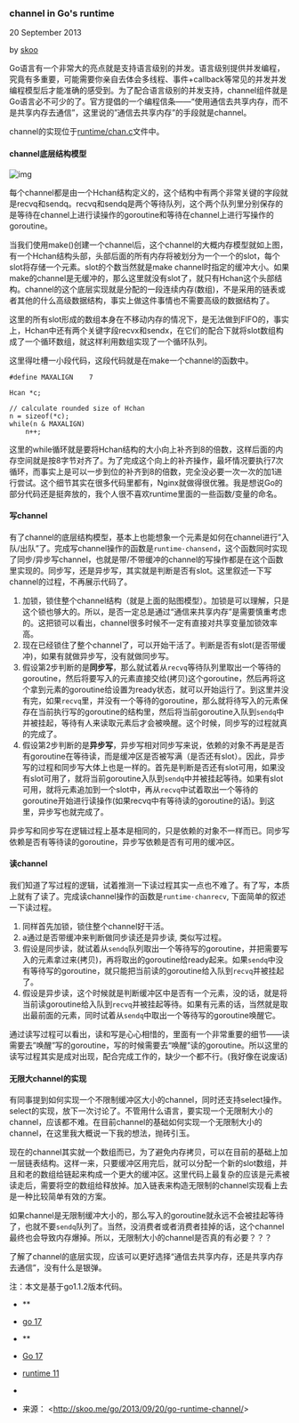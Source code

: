 

### channel in Go's runtime

20 September 2013

by [skoo](http://skoo.me/skoo.html)

Go语言有一个非常大的亮点就是支持语言级别的并发。语言级别提供并发编程，究竟有多重要，可能需要你亲自去体会多线程、事件+callback等常见的并发并发编程模型后才能准确的感受到。为了配合语言级别的并发支持，channel组件就是Go语言必不可少的了。官方提倡的一个编程信条——“使用通信去共享内存，而不是共享内存去通信”，这里说的”通信去共享内存”的手段就是channel。

channel的实现位于[runtime/chan.c](http://golang.org/src/pkg/runtime/chan.c)文件中。

#### channel底层结构模型

![img](https://kshttps0.wiz.cn/wiz-resource/89077880-eff4-11e0-a402-00237def97cc/37db0f4d-a7e2-49f8-ad8d-1b605b24c95f/index_files/d38d9111-2f9e-4c65-8798-e6985085325a.png)

每个channel都是由一个Hchan结构定义的，这个结构中有两个非常关键的字段就是recvq和sendq。recvq和sendq是两个等待队列，这个两个队列里分别保存的是等待在channel上进行读操作的goroutine和等待在channel上进行写操作的goroutine。

当我们使用make()创建一个channel后，这个channel的大概内存模型就如上图，有一个Hchan结构头部，头部后面的所有内存将被划分为一个一个的slot，每个slot将存储一个元素。slot的个数当然就是make channel时指定的缓冲大小。如果make的channel是无缓冲的，那么这里就没有slot了，就只有Hchan这个头部结构。channel的这个底层实现就是分配的一段连续内存(数组)，不是采用的链表或者其他的什么高级数据结构，事实上做这件事情也不需要高级的数据结构了。

这里的所有slot形成的数组本身在不移动内存的情况下，是无法做到FIFO的，事实上，Hchan中还有两个关键字段recvx和sendx，在它们的配合下就将slot数组构成了一个循环数组，就这样利用数组实现了一个循环队列。

这里得吐槽一小段代码，这段代码就是在make一个channel的函数中。

```
#define	MAXALIGN	7

Hcan *c;

// calculate rounded size of Hchan
n = sizeof(*c);
while(n & MAXALIGN)
	n++;

```

这里的while循环就是要将Hchan结构的大小向上补齐到8的倍数，这样后面的内存空间就是按8字节对齐了。为了完成这个向上的补齐操作，最坏情况要执行7次循环，而事实上是可以一步到位的补齐到8的倍数，完全没必要一次一次的加1进行尝试。这个细节其实在很多代码里都有，Nginx就做得很优雅。我是想说Go的部分代码还是挺奔放的，我个人很不喜欢runtime里面的一些函数/变量的命名。

#### 写channel

有了channel的底层结构模型，基本上也能想象一个元素是如何在channel进行”入队/出队”了。完成写channel操作的函数是`runtime·chansend`，这个函数同时实现了同步/异步写channel，也就是带/不带缓冲的channel的写操作都是在这个函数里实现的。同步写，还是异步写，其实就是判断是否有slot。这里叙述一下写channel的过程，不再展示代码了。

1. 加锁，锁住整个channel结构（就是上面的贴图模型）。加锁是可以理解，只是这个锁也够大的。所以，是否一定总是通过“通信来共享内存”是需要慎重考虑的。这把锁可以看出，channel很多时候不一定有直接对共享变量加锁效率高。
2. 现在已经锁住了整个channel了，可以开始干活了。判断是否有slot(是否带缓冲)，如果有就做异步写，没有就做同步写。
3. 假设第2步判断的是**同步写**，那么就试着从`recvq`等待队列里取出一个等待的goroutine，然后将要写入的元素直接交给(拷贝)这个goroutine，然后再将这个拿到元素的goroutine给设置为ready状态，就可以开始运行了。到这里并没有完，如果`recvq`里，并没有一个等待的goroutine，那么就将待写入的元素保存在当前执行写的goroutine的结构里，然后将当前goroutine入队到`sendq`中并被挂起，等待有人来读取元素后才会被唤醒。这个时候，同步写的过程就真的完成了。
4. 假设第2步判断的是**异步写**，异步写相对同步写来说，依赖的对象不再是是否有goroutine在等待读，而是缓冲区是否被写满（是否还有slot）。因此，异步写的过程和同步写大体上也是一样的。首先是判断是否还有slot可用，如果没有slot可用了，就将当前goroutine入队到`sendq`中并被挂起等待。如果有slot可用，就将元素追加到一个slot中，再从`recvq`中试着取出一个等待的goroutine开始进行读操作(如果recvq中有等待读的goroutine的话)。到这里，异步写也就完成了。

异步写和同步写在逻辑过程上基本是相同的，只是依赖的对象不一样而已。同步写依赖是否有等待读的goroutine，异步写依赖是否有可用的缓冲区。

#### 读channel

我们知道了写过程的逻辑，试着推测一下读过程其实一点也不难了。有了写，本质上就有了读了。完成读channel操作的函数是`runtime·chanrecv`, 下面简单的叙述一下读过程。

1. 同样首先加锁，锁住整个channel好干活。
2. a通过是否带缓冲来判断做同步读还是异步读, 类似写过程。
3. 假设是同步读，就试着从`sendq`队列取出一个等待写的goroutine，并把需要写入的元素拿过来(拷贝)，再将取出的goroutine给ready起来。如果`sendq`中没有等待写的goroutine，就只能把当前读的goroutine给入队到`recvq`并被挂起了。
4. 假设是异步读，这个时候就是判断缓冲区中是否有一个元素，没的话，就是将当前读goroutine给入队到`recvq`并被挂起等待。如果有元素的话，当然就是取出最前面的元素，同时试着从`sendq`中取出一个等待写的goroutine唤醒它。

通过读写过程可以看出，读和写是心心相惜的，里面有一个非常重要的细节——读需要去”唤醒”写的goroutine，写的时候需要去“唤醒”读的goroutine。所以这里的读写过程其实是成对出现，配合完成工作的，缺少一个都不行。(我好像在说废话)

#### 无限大channel的实现

有同事提到如何实现一个不限制缓冲区大小的channel，同时还支持select操作。select的实现，放下一次讨论了。不管用什么语言，要实现一个无限制大小的channel，应该都不难。在目前channel的基础如何实现一个无限制大小的channel，在这里我大概说一下我的想法，抛砖引玉。

现在的channel其实就一个数组而已，为了避免内存拷贝，可以在目前的基础上加一层链表结构。这样一来，只要缓冲区用完后，就可以分配一个新的slot数组，并且和老的数组给链起来构成一个更大的缓冲区。这里代码上最复杂的应该是元素被读走后，需要将空的数组给释放掉。加入链表来构造无限制的channel实现看上去是一种比较简单有效的方案。

如果channel是无限制缓冲大小的，那么写入的goroutine就永远不会被挂起等待了，也就不要`sendq`队列了。当然，没消费者或者消费者挂掉的话，这个channel最终也会导致内存爆掉。所以，无限制大小的channel是否真的有必要？？？

了解了channel的底层实现，应该可以更好选择“通信去共享内存，还是共享内存去通信”，没有什么是银弹。

注：本文是基于go1.1.2版本代码。

- **
- [go 17](http://skoo.me/categories.html#go-ref)


- **

- [Go 17](http://skoo.me/tags.html#Go-ref)

- [runtime 11](http://skoo.me/tags.html#runtime-ref)

- ​

- 来源： <<http://skoo.me/go/2013/09/20/go-runtime-channel/>>

